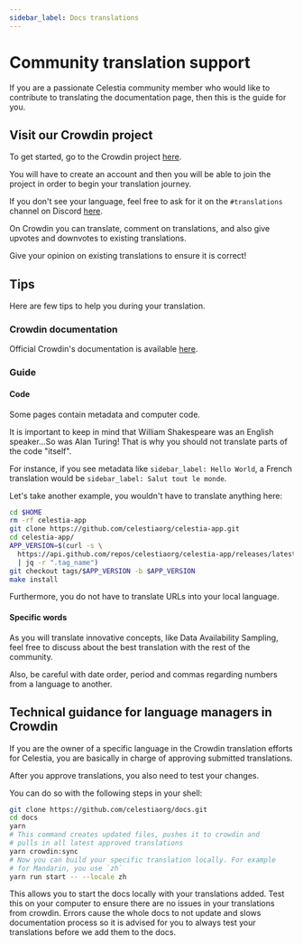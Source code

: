 ```yaml
---
sidebar_label: Docs translations
---
```


# Community translation support

If you are a passionate Celestia community member who would like to contribute
to translating the documentation page, then this is the guide for you.

## Visit our Crowdin project

To get started, go to the Crowdin
project [here](https://crowdin.com/project/celestia-docs).

You will have to create an account and then you will be able to join the project
in order to begin your translation journey.

If you don't see your language, feel free to ask for it on
the `#translations` channel on Discord [here](https://discord.gg/celestiacommunity).

On Crowdin you can translate, comment on translations, and also give upvotes and
downvotes to existing translations.

Give your opinion on existing translations to ensure it is correct!

## Tips

Here are few tips to help you during your translation.

### Crowdin documentation

Official Crowdin's documentation is available [here](https://support.crowdin.com/online-editor).

### Guide

#### Code

Some pages contain metadata and computer code.

It is important to keep in mind that William Shakespeare was an
English speaker...So was Alan Turing! That is why
you should not translate parts of the code "itself".

For instance, if you see metadata like `sidebar_label: Hello World`,
a French translation would be `sidebar_label: Salut tout le monde`.

Let's take another example, you wouldn't have to translate anything here:

```sh
cd $HOME
rm -rf celestia-app
git clone https://github.com/celestiaorg/celestia-app.git
cd celestia-app/
APP_VERSION=$(curl -s \
  https://api.github.com/repos/celestiaorg/celestia-app/releases/latest \
  | jq -r ".tag_name")
git checkout tags/$APP_VERSION -b $APP_VERSION
make install
```

Furthermore, you do not have to translate URLs into your local language.

#### Specific words

As you will translate innovative concepts, like Data Availability
Sampling, feel free to discuss about the best translation with the
rest of the community.

Also, be careful with date order, period and commas regarding
numbers from a language to another.

## Technical guidance for language managers in Crowdin

If you are the owner of a specific language in the Crowdin translation
efforts for Celestia, you are basically in charge of approving
submitted translations.

After you approve translations, you also need to test your changes.

You can do so with the following steps in your shell:

```sh
git clone https://github.com/celestiaorg/docs.git
cd docs
yarn
# This command creates updated files, pushes it to crowdin and
# pulls in all latest approved translations
yarn crowdin:sync
# Now you can build your specific translation locally. For example
# for Mandarin, you use `zh`
yarn run start -- --locale zh
```

This allows you to start the docs locally with your translations
added. Test this on your computer to ensure there are no issues
in your translations from crowdin. Errors cause the whole docs to
not update and slows documentation process so it is advised for you
to always test your translations before we add them to the docs.
